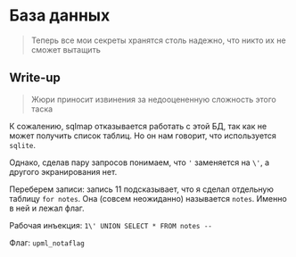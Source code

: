 # База данных

> Теперь все мои секреты хранятся столь надежно, что никто их не сможет вытащить

## Write-up

> Жюри приносит извинения за недооцененную сложность этого таска

К сожалению, sqlmap отказывается работать с этой БД, так как не может получить список таблиц.
Но он нам говорит, что используется `sqlite`.

Однако, сделав пару запросов понимаем, что `'` заменяется на `\'`, а другого экранирования нет.

Переберем записи: запись 11 подсказывает, что я сделал отдельную таблицу `for notes`. Она (совсем
неожиданно) называется `notes`. Именно в ней и лежал флаг.

Рабочая инъекция: `1\' UNION SELECT * FROM notes -- `

Флаг: `upml_notaflag`

